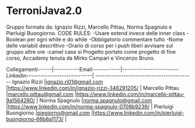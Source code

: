 # TerroniJava2.0
Gruppo formato da: Ignazio Rizzi, Marcello Pittau, Norma Spagnulo e Pierluigi Buongiorno.
CODE RULES:
-Usare extend invece delle inner class
-Boolean per ogni while e do while
-Obbligatorio commentare tutto
-Nome delle variabili descrittivo
-Orario di corso per i push liberi avvisare sul gruppo altre ore
-camel case si
Progetto portato come progetto di fine corso, Accademy tenuta da Mirko Campari e Vincenzo Bruno.

Collegamenti------|-----------Email------------|------------------------Linkedin----------------------------| ------------------------------------------
Ignazio Rizzi        |ignazio.ri01@gmail.com      |https://www.linkedin.com/in/ignazio-rizzi-346291205/        |
Marcello Pittau      |marcello.pittau@gmail.com   |https://www.linkedin.com/in/marcello-pittau-9a1564260/      |
Norma Spagnulo       |norma.spagnulo@gmail.com    |https://www.linkedin.com/in/norma-spagnulo-0708b9239/       |
Pierluigi Buongiorno |piegiorno@gmail.com         |https://www.linkedin.com/in/pierluigi-buongiorno-66b8a1173/ |

